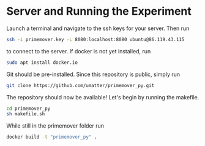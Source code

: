 # Server and Running the Experiment
Launch a terminal and navigate to the ssh keys for your server. Then run
```bash
ssh -i primemover.key -L 8080:localhost:8080 ubuntu@86.119.43.115
```
to connect to the server.
If docker is not yet installed, run 
```bash
sudo apt install docker.io
```
Git should be pre-installed. Since this repository is public, simply run
```bash
git clone https://github.com/umatter/primemover_py.git
```
The repository should now be available!
Let's begin by running the makefile.
```bash
cd primemover_py
sh makefile.sh
```
While still in the primemover folder run 
```bash
docker build -t "primemover_py" .  
```

